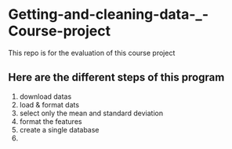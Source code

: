 # Getting-and-cleaning-data-_-Course-project
This repo is for the evaluation of this course project 

## Here are the different steps of this program
1. download datas
2. load & format dats
3. select only the mean and standard deviation
4. format the features
5. create a single database
6.

